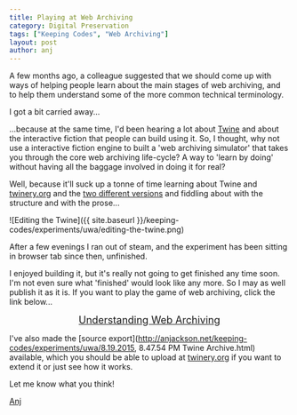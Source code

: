 ```yaml
---
title: Playing at Web Archiving
category: Digital Preservation
tags: ["Keeping Codes", "Web Archiving"]
layout: post
author: anj
---
```


A few months ago, a colleague suggested that we should come up with ways of helping people learn about the main stages of web archiving, and to help them understand some of the more common technical terminology.

I got a bit carried away...

<!--break-->

...because at the same time, I'd been hearing a lot about [Twine](https://en.wikipedia.org/wiki/Twine_(software)) and about the interactive fiction that people can build using it. So, I thought, why not use a interactive fiction engine to built a 'web archiving simulator' that takes you through the core web archiving life-cycle? A way to 'learn by doing' without having all the baggage involved in doing it for real?

Well, because it'll suck up a tonne of time learning about Twine and [twinery.org](http://twinery.org/) and the [two different versions](http://twine2.neocities.org/) and fiddling about with the structure and with the prose...

![Editing the Twine]({{ site.baseurl }}/keeping-codes/experiments/uwa/editing-the-twine.png)

After a few evenings I ran out of steam, and the experiment has been sitting in browser tab since then, unfinished.

I enjoyed building it,  but it's really not going to get finished any time soon. I'm not even sure what 'finished' would look like any more. So I may as well publish it as it is. If you want to play the game of web archiving, click the link below...

<div style="text-align:center; font-size: large;">
<a href="http://anjackson.net/keeping-codes/experiments/uwa/">Understanding Web Archiving</a>
</div>

I've also made the [source export](http://anjackson.net/keeping-codes/experiments/uwa/8.19.2015, 8.47.54 PM Twine Archive.html) available, which you should be able to upload at [twinery.org](http://twinery.org/2/) if you want to extend it or just see how it works.

Let me know what you think!

[Anj](https://twitter.com/anjacks0n)
